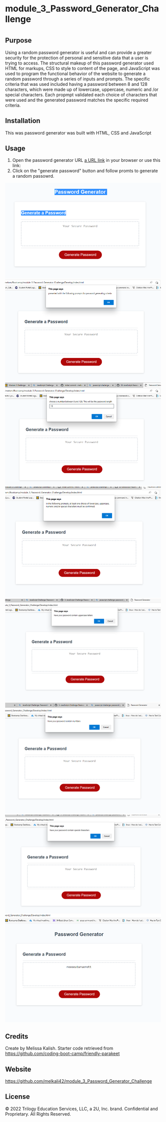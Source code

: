 # module_3_Password_Generator_Challenge
# <Password Generator>

## Purpose

Using a random password generator is useful and can provide a greater security for the protection of personal and sensitive data that a user is trying to access. The structural makeup of this password generator used HTML for markups, CSS to style to content of the page, and JavaScript was used to program the functional behavior of the website to generate a random password through a series of inputs and prompts. The specific criteria that was used included having a password between 8 and 128 characters, which were made up of lowercase, uppercase, numeric and /or special characters. Each propmpt validated each choice of characters that were used and the generated password matches the specific required criteria. 


## Installation

This was password generator was built with HTML, CSS and JavaScript

## Usage

1. Open the password generator URL [a URL link](file:///C:/Users/melwm/Bootcamp/module_3_Password_Generator_Challenge/Develop/index.html) in your browser or use this link: 
2. Click on the "generate password" button and follow promts to generate a random passowrd. 

![screenshot 1](https://github.com/melkali42/module_3_Password_Generator_Challenge/blob/main/asset%20and%20images/pw%20gen%201.PNG)
![screenshot 2](https://github.com/melkali42/module_3_Password_Generator_Challenge/blob/main/asset%20and%20images/pw%20gen%202.PNG)
![screenshot 3](https://github.com/melkali42/module_3_Password_Generator_Challenge/blob/main/asset%20and%20images/pw%20gen%203.PNG)
![screenshot 4](https://github.com/melkali42/module_3_Password_Generator_Challenge/blob/main/asset%20and%20images/pw%20gen%204.PNG)
![screenshot 5](https://github.com/melkali42/module_3_Password_Generator_Challenge/blob/main/asset%20and%20images/pw%20gen%205.PNG)
![screenshot 6](https://github.com/melkali42/module_3_Password_Generator_Challenge/blob/main/asset%20and%20images/pw%20gen%206.PNG)
![screenshot 7](https://github.com/melkali42/module_3_Password_Generator_Challenge/blob/main/asset%20and%20images/pw%20gen%207.PNG)
![screensjot 8](https://github.com/melkali42/module_3_Password_Generator_Challenge/blob/main/asset%20and%20images/pw%20gen%208.PNG)




## Credits
Create by Melissa Kalish. Starter code retrieved from https://github.com/coding-boot-camp/friendly-parakeet

## Website
https://github.com/melkali42/module_3_Password_Generator_Challenge


## License
© 2022 Trilogy Education Services, LLC, a 2U, Inc. brand. Confidential and Proprietary. All Rights Reserved.